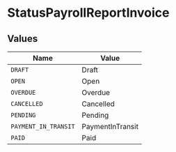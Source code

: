 # StatusPayrollReportInvoice


## Values

| Name                 | Value                |
| -------------------- | -------------------- |
| `DRAFT`              | Draft                |
| `OPEN`               | Open                 |
| `OVERDUE`            | Overdue              |
| `CANCELLED`          | Cancelled            |
| `PENDING`            | Pending              |
| `PAYMENT_IN_TRANSIT` | PaymentInTransit     |
| `PAID`               | Paid                 |